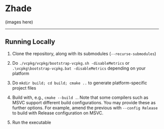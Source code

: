 # Zhade

(images here)

----

## Running Locally

   1. Clone the repository, along with its submodules (```--recurse-submodules```)

   2. Do ```./vcpkg/vcpkg/bootstrap-vcpkg.sh -disableMetrics``` or ```.\vcpkg\bootstrap-vcpkg.bat -disableMetrics``` depending on your platform

   3. Do ```mkdir build; cd build; cmake ..``` to generate platform-specific project files

   4. Build with, e.g., ```cmake --build .```. Note that some compilers such as MSVC support different build configurations. You may provide these as further options. For example, amend the previous with ```--config Release``` to build with Release configuration on MSVC.

   5. Run the executable

